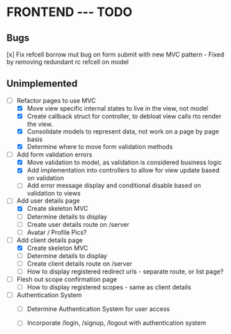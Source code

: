 
# FRONTEND --- TODO

## Bugs

[x] Fix refcell borrow mut bug on form submit with new MVC pattern - Fixed by removing redundant rc refcell on model 

## Unimplemented

- [ ] Refactor pages to use MVC
    - [x] Move view specific internal states to live in the view, not model
    - [x] Create callback struct for controller, to debloat view calls rto render the view.
    - [x] Consolidate models to represent data, not work on a page by page basis
    - [x] Determine where to move form validation methods

- [ ] Add form validation errors
    - [x] Move validation to model, as validation is considered business logic
    - [x] Add implementation into controllers to allow for view update based on validation
    - [ ] Add error message display and conditional disable based on validation to views

- [ ] Add user details page
    - [x] Create skeleton MVC
    - [ ] Determine details to display
    - [ ] Create user details route on /server
    - [ ] Avatar / Profile Pics?

- [ ] Add client details page
    - [x] Create skeleton MVC
    - [ ] Determine details to display
    - [ ] Create client details route on /server
    - [ ] How to display registered redirect urls - separate route, or list page?

- [ ] Flesh out scope confirmation page
    - [ ] How to display registered scopes - same as client details

- [ ] Authentication System
    - [ ] Determine Authentication System for user access
    - [ ] Incorporate /login, /signup, /logout with authentication system

